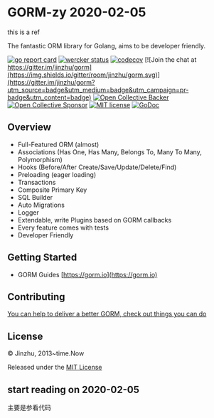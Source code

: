 # GORM-zy  2020-02-05

this is a ref

The fantastic ORM library for Golang, aims to be developer friendly.

[![go report card](https://goreportcard.com/badge/github.com/jinzhu/gorm "go report card")](https://goreportcard.com/report/github.com/jinzhu/gorm)
[![wercker status](https://app.wercker.com/status/8596cace912c9947dd9c8542ecc8cb8b/s/master "wercker status")](https://app.wercker.com/project/byKey/8596cace912c9947dd9c8542ecc8cb8b)
[![codecov](https://codecov.io/gh/jinzhu/gorm/branch/master/graph/badge.svg)](https://codecov.io/gh/jinzhu/gorm)
[![Join the chat at https://gitter.im/jinzhu/gorm](https://img.shields.io/gitter/room/jinzhu/gorm.svg)](https://gitter.im/jinzhu/gorm?utm_source=badge&utm_medium=badge&utm_campaign=pr-badge&utm_content=badge)
[![Open Collective Backer](https://opencollective.com/gorm/tiers/backer/badge.svg?label=backer&color=brightgreen "Open Collective Backer")](https://opencollective.com/gorm)
[![Open Collective Sponsor](https://opencollective.com/gorm/tiers/sponsor/badge.svg?label=sponsor&color=brightgreen "Open Collective Sponsor")](https://opencollective.com/gorm)
[![MIT license](https://img.shields.io/badge/license-MIT-brightgreen.svg)](https://opensource.org/licenses/MIT)
[![GoDoc](https://godoc.org/github.com/jinzhu/gorm?status.svg)](https://godoc.org/github.com/jinzhu/gorm)

## Overview

* Full-Featured ORM (almost)
* Associations (Has One, Has Many, Belongs To, Many To Many, Polymorphism)
* Hooks (Before/After Create/Save/Update/Delete/Find)
* Preloading (eager loading)
* Transactions
* Composite Primary Key
* SQL Builder
* Auto Migrations
* Logger
* Extendable, write Plugins based on GORM callbacks
* Every feature comes with tests
* Developer Friendly

## Getting Started

* GORM Guides [https://gorm.io](https://gorm.io)

## Contributing

[You can help to deliver a better GORM, check out things you can do](https://gorm.io/contribute.html)

## License

© Jinzhu, 2013~time.Now

Released under the [MIT License](https://github.com/jinzhu/gorm/blob/master/License)


## start  reading on 2020-02-05

主要是参看代码
